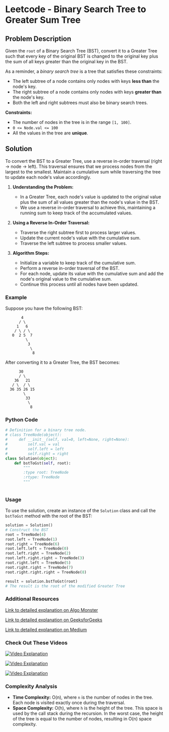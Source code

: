 # Leetcode - Binary Search Tree to Greater Sum Tree

## Problem Description

Given the `root` of a Binary Search Tree (BST), convert it to a Greater Tree such that every key of the original BST is changed to the original key plus the sum of all keys greater than the original key in the BST.

As a reminder, a *binary search tree* is a tree that satisfies these constraints:
- The left subtree of a node contains only nodes with keys **less than** the node's key.
- The right subtree of a node contains only nodes with keys **greater than** the node's key.
- Both the left and right subtrees must also be binary search trees.

**Constraints:**
- The number of nodes in the tree is in the range `[1, 100]`.
- `0 <= Node.val <= 100`
- All the values in the tree are **unique**.

## Solution

To convert the BST to a Greater Tree, use a reverse in-order traversal (right -> node -> left). This traversal ensures that we process nodes from the largest to the smallest. Maintain a cumulative sum while traversing the tree to update each node's value accordingly.

1. **Understanding the Problem:**
   - In a Greater Tree, each node's value is updated to the original value plus the sum of all values greater than the node's value in the BST.
   - We use a reverse in-order traversal to achieve this, maintaining a running sum to keep track of the accumulated values.

2. **Using a Reverse In-Order Traversal:**
   - Traverse the right subtree first to process larger values.
   - Update the current node's value with the cumulative sum.
   - Traverse the left subtree to process smaller values.

3. **Algorithm Steps:**
   - Initialize a variable to keep track of the cumulative sum.
   - Perform a reverse in-order traversal of the BST.
   - For each node, update its value with the cumulative sum and add the node's original value to the cumulative sum.
   - Continue this process until all nodes have been updated.

### Example

Suppose you have the following BST:

```
       4
      / \
     1   6
    / \ / \
   0  2 5  7
         \
          3
           \
            8
```

After converting it to a Greater Tree, the BST becomes:

```
      30
      / \
    36   21
   / \  / \
  36 35 26 15
        \
         33
          \
           8
```

### Python Code


```python
# Definition for a binary tree node.
# class TreeNode(object):
#     def __init__(self, val=0, left=None, right=None):
#         self.val = val
#         self.left = left
#         self.right = right
class Solution(object):
    def bstToGst(self, root):
        """
        :type root: TreeNode
        :rtype: TreeNode
        """
        
```

### Usage

To use the solution, create an instance of the `Solution` class and call the `bstToGst` method with the root of the BST:

```python
solution = Solution()
# Construct the BST
root = TreeNode(4)
root.left = TreeNode(1)
root.right = TreeNode(6)
root.left.left = TreeNode(0)
root.left.right = TreeNode(2)
root.left.right.right = TreeNode(3)
root.right.left = TreeNode(5)
root.right.right = TreeNode(7)
root.right.right.right = TreeNode(8)

result = solution.bstToGst(root)
# The result is the root of the modified Greater Tree
```

### Additional Resources

[Link to detailed explanation on Algo Monster](https://algo.monster/liteproblems/1038)

[Link to detailed explanation on GeeksforGeeks](https://www.geeksforgeeks.org/convert-bst-to-a-binary-tree/)

[Link to detailed explanation on Medium](https://medium.com/nerd-for-tech/convert-bst-to-greater-tree-day-72-python-1d1e4c7e3364)

### Check Out These Videos

[![Video Explanation](https://img.youtube.com/vi/9Aw18-yQs6o/mqdefault.jpg)](https://youtu.be/9Aw18-yQs6o)

[![Video Explanation](https://img.youtube.com/vi/7vVEJwVvAlI/mqdefault.jpg)](https://youtu.be/7vVEJwVvAlI)

[![Video Explanation](https://img.youtube.com/vi/4nnl3FrwEYM/mqdefault.jpg)](https://youtu.be/4nnl3FrwEYM)

### Complexity Analysis

- **Time Complexity:** O(n), where `n` is the number of nodes in the tree. Each node is visited exactly once during the traversal.
- **Space Complexity:** O(h), where `h` is the height of the tree. This space is used by the call stack during the recursion. In the worst case, the height of the tree is equal to the number of nodes, resulting in O(n) space complexity.